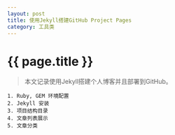 ```yaml
---
layout: post
title: 使用Jekyll搭建GitHub Project Pages
category: 工具类
---
```

{{ page.title }}
===
> 本文记录使用Jekyll搭建个人博客并且部署到GitHub。

    1. Ruby, GEM 环境配置
    2. Jekyll 安装
    3. 项目结构目录
    4. 文章列表展示
    5. 文章分类